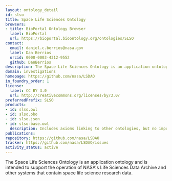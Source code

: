 ```yaml
---
layout: ontology_detail
id: slso
title: Space Life Sciences Ontology
browsers:
- title: BioPortal Ontology Browser
  label: BioPortal
  url: https://bioportal.bioontology.org/ontologies/SLSO
contact:
  email: daniel.c.berrios@nasa.gov
  label: Dan Berrios
  orcid: 0000-0003-4312-9552
  github: DanBerrios
description: The Space Life Sciences Ontology is an application ontology and is intended to support the operation of NASA's Life Sciences Data Archive and other systems that contain space life science research data.
domain: investigations
homepage: https://github.com/nasa/LSDAO
in_foundry_order: 1
license:
  label: CC BY 3.0
  url: http://creativecommons.org/licenses/by/3.0/
preferredPrefix: SLSO
products:
- id: slso.owl
- id: slso.obo
- id: slso.json
- id: slso-base.owl
  description: Includes axioms linking to other ontologies, but no imports of those ontologies
publications:
repository: https://github.com/nasa/LSDAO
tracker: https://github.com/nasa/LSDAO/issues
activity_status: active
---
```


The Space Life Sciences Ontology is an application ontology and is intended to support the operation of NASA's Life Sciences Data Archive and other systems that contain space life science research data.
